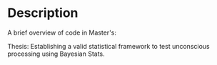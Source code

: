 # Description
 A brief overview of code in Master's:

 Thesis: Establishing a valid statistical framework to test unconscious processing using Bayesian Stats.


